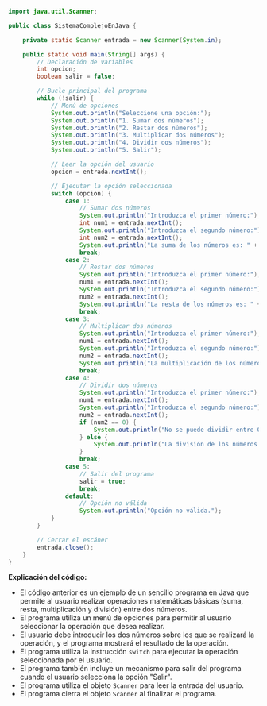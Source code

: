 ```java
import java.util.Scanner;

public class SistemaComplejoEnJava {

    private static Scanner entrada = new Scanner(System.in);

    public static void main(String[] args) {
        // Declaración de variables
        int opcion;
        boolean salir = false;

        // Bucle principal del programa
        while (!salir) {
            // Menú de opciones
            System.out.println("Seleccione una opción:");
            System.out.println("1. Sumar dos números");
            System.out.println("2. Restar dos números");
            System.out.println("3. Multiplicar dos números");
            System.out.println("4. Dividir dos números");
            System.out.println("5. Salir");

            // Leer la opción del usuario
            opcion = entrada.nextInt();

            // Ejecutar la opción seleccionada
            switch (opcion) {
                case 1:
                    // Sumar dos números
                    System.out.println("Introduzca el primer número:");
                    int num1 = entrada.nextInt();
                    System.out.println("Introduzca el segundo número:");
                    int num2 = entrada.nextInt();
                    System.out.println("La suma de los números es: " + (num1 + num2));
                    break;
                case 2:
                    // Restar dos números
                    System.out.println("Introduzca el primer número:");
                    num1 = entrada.nextInt();
                    System.out.println("Introduzca el segundo número:");
                    num2 = entrada.nextInt();
                    System.out.println("La resta de los números es: " + (num1 - num2));
                    break;
                case 3:
                    // Multiplicar dos números
                    System.out.println("Introduzca el primer número:");
                    num1 = entrada.nextInt();
                    System.out.println("Introduzca el segundo número:");
                    num2 = entrada.nextInt();
                    System.out.println("La multiplicación de los números es: " + (num1 * num2));
                    break;
                case 4:
                    // Dividir dos números
                    System.out.println("Introduzca el primer número:");
                    num1 = entrada.nextInt();
                    System.out.println("Introduzca el segundo número:");
                    num2 = entrada.nextInt();
                    if (num2 == 0) {
                        System.out.println("No se puede dividir entre 0.");
                    } else {
                        System.out.println("La división de los números es: " + (num1 / num2));
                    }
                    break;
                case 5:
                    // Salir del programa
                    salir = true;
                    break;
                default:
                    // Opción no válida
                    System.out.println("Opción no válida.");
            }
        }

        // Cerrar el escáner
        entrada.close();
    }
}
```

**Explicación del código:**

* El código anterior es un ejemplo de un sencillo programa en Java que permite al usuario realizar operaciones matemáticas básicas (suma, resta, multiplicación y división) entre dos números.
* El programa utiliza un menú de opciones para permitir al usuario seleccionar la operación que desea realizar.
* El usuario debe introducir los dos números sobre los que se realizará la operación, y el programa mostrará el resultado de la operación.
* El programa utiliza la instrucción `switch` para ejecutar la operación seleccionada por el usuario.
* El programa también incluye un mecanismo para salir del programa cuando el usuario selecciona la opción "Salir".
* El programa utiliza el objeto `Scanner` para leer la entrada del usuario.
* El programa cierra el objeto `Scanner` al finalizar el programa.